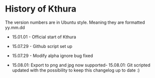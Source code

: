 # History of Kthura

The version numbers are in Ubuntu style. Meaning they are formatted yy.mm.dd

- 15.01.01 - Official start of Kthura 
- 15.07.29 - Github script set up
- 15.07.29 - Modify alpha ignore bug fixed

- 15.08.01: Export to png and jpg now supported- 15.08.01: Git scripted updated with the possibility to keep this changelog up to date :)